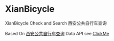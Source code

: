 # XianBicycle
XianBicycle Check and Search 西安公共自行车查询

Based On
[西安公共自行车查询](http://xian-pub-bicycle.herokuapp.com/)
Data API
see [ClickMe](https://github.com/JustinFeng/xian-pub-bicycle)
